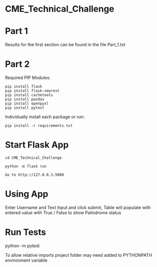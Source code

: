 # CME_Technical_Challenge

# Part 1
Results for the first section can be found in the file Part_1.txt

# Part 2

Required PIP Modules:

    pip install flask 
    pip install flask-smorest
    pip install cachetools
    pip install pandas
    pip install openpyxl
    pip install pytest


Individually install each package or run:

    pip install -r requirements.txt

# Start Flask App

    cd CME_Technical_Challenge

    python -m flask run

    Go to http://127.0.0.1:5000

# Using App

Enter Username and Text Input and click submit,
Table will populate with entered value with True / False to 
show Palindrome status 


# Run Tests

python -m pytest

To allow relative imports project folder may need added to PYTHONPATH 
environment variable 

